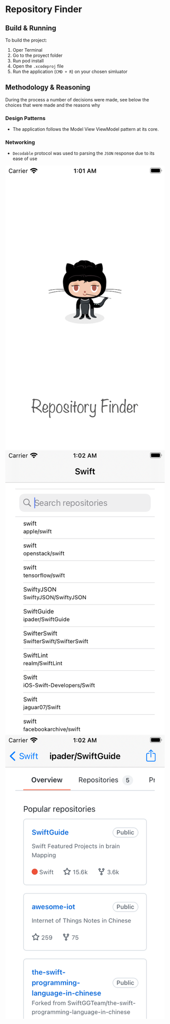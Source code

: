 # Repository Finder
## Build & Running 
To build the project:
1. Oper Terminal
2. Go to the proyect folder
1. Run pod install
2. Open the `.xcodeproj` file
2. Run the application (`CMD + R`) on your chosen simluator 

## Methodology & Reasoning
During the process a number of decisions were made, see below the choices that were made and the reasons why 

### Design Patterns
* The application follows the Model View ViewModel pattern at its core. 

### Networking
* `Decodable` protocol was used to parsing the `JSON` response due to its ease of use


 ![Intro](Screenshots/repositoryFinder1.png)
 ![demo](Screenshots/RepositoryFinder2.png)
 ![repositories](Screenshots/RepositoryFinder3.png)
